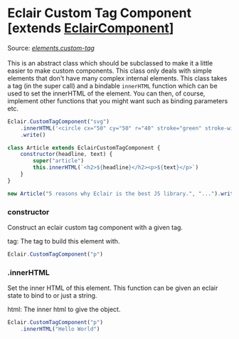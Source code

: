 # Eclair Custom Tag Component [extends [EclairComponent](https://github.com/SamGarlick/Eclair/tree/main/docs/elements/component.md)]
Source: [_elements.custom-tag_](https://github.com/SamGarlick/Eclair/tree/main/src/elements/custom-tag.js)<br/><br/>
This is an abstract class which should be subclassed to make it a little easier to make custom components. This class only deals with simple elements that don't have many complex internal elements. This class takes a tag (in the super call) and a bindable `innerHTML` function which can be used to set the innerHTML of the element. You can then, of course, implement other functions that you might want such as binding parameters etc.
```javascript
Eclair.CustomTagComponent("svg")
    .innerHTML('<circle cx="50" cy="50" r="40" stroke="green" stroke-width="4" fill="yellow"/>')
    .write()
```
```javascript
class Article extends EclairCustomTagComponent {
    constructor(headline, text) {
        super("article")
        this.innerHTML(`<h2>${headline}</h2><p>${text}</p>`)
    }
}

new Article("5 reasons why Eclair is the best JS library.", "...").write()
```
### constructor
Construct an eclair custom tag component with a given tag.

tag: The tag to build this element with.
```javascript
Eclair.CustomTagComponent("p")
```
### .innerHTML
Set the inner HTML of this element. This function can be given an eclair state to bind to or just a string.

html: The inner html to give the object.
```javascript
Eclair.CustomTagComponent("p")
    .innerHTML("Hello World")
```